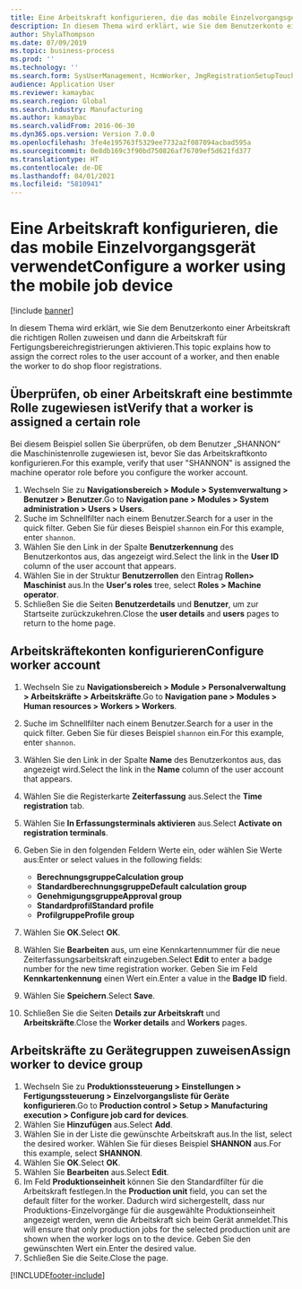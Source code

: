 ```yaml
---
title: Eine Arbeitskraft konfigurieren, die das mobile Einzelvorgangsgerät verwendet
description: In diesem Thema wird erklärt, wie Sie dem Benutzerkonto einer Arbeitskraft die richtigen Rollen zuweisen und dann die Arbeitskraft für Fertigungsbereichregistrierungen aktivieren.
author: ShylaThompson
ms.date: 07/09/2019
ms.topic: business-process
ms.prod: ''
ms.technology: ''
ms.search.form: SysUserManagement, HcmWorker, JmgRegistrationSetupTouch, JmgRegistrationSetupAssignUsers
audience: Application User
ms.reviewer: kamaybac
ms.search.region: Global
ms.search.industry: Manufacturing
ms.author: kamaybac
ms.search.validFrom: 2016-06-30
ms.dyn365.ops.version: Version 7.0.0
ms.openlocfilehash: 3fe4e195763f5329ee7732a2f087094acbad595a
ms.sourcegitcommit: 0e8db169c3f90bd750826af76709ef5d621fd377
ms.translationtype: HT
ms.contentlocale: de-DE
ms.lasthandoff: 04/01/2021
ms.locfileid: "5810941"
---
```

# <a name="configure-a-worker-using-the-mobile-job-device"></a><span data-ttu-id="dcb26-103">Eine Arbeitskraft konfigurieren, die das mobile Einzelvorgangsgerät verwendet</span><span class="sxs-lookup"><span data-stu-id="dcb26-103">Configure a worker using the mobile job device</span></span>

[!include [banner](../../includes/banner.md)]

<span data-ttu-id="dcb26-104">In diesem Thema wird erklärt, wie Sie dem Benutzerkonto einer Arbeitskraft die richtigen Rollen zuweisen und dann die Arbeitskraft für Fertigungsbereichregistrierungen aktivieren.</span><span class="sxs-lookup"><span data-stu-id="dcb26-104">This topic explains how to assign the correct roles to the user account of a worker, and then enable the worker to do shop floor registrations.</span></span>

## <a name="verify-that-a-worker-is-assigned-a-certain-role"></a><span data-ttu-id="dcb26-105">Überprüfen, ob einer Arbeitskraft eine bestimmte Rolle zugewiesen ist</span><span class="sxs-lookup"><span data-stu-id="dcb26-105">Verify that a worker is assigned a certain role</span></span>

<span data-ttu-id="dcb26-106">Bei diesem Beispiel sollen Sie überprüfen, ob dem Benutzer „SHANNON“ die Maschinistenrolle zugewiesen ist, bevor Sie das Arbeitskraftkonto konfigurieren.</span><span class="sxs-lookup"><span data-stu-id="dcb26-106">For this example, verify that user "SHANNON" is assigned the machine operator role before you configure the worker account.</span></span>

1. <span data-ttu-id="dcb26-107">Wechseln Sie zu **Navigationsbereich > Module > Systemverwaltung > Benutzer > Benutzer**.</span><span class="sxs-lookup"><span data-stu-id="dcb26-107">Go to **Navigation pane > Modules > System administration > Users > Users**.</span></span>
2. <span data-ttu-id="dcb26-108">Suche im Schnellfilter nach einem Benutzer.</span><span class="sxs-lookup"><span data-stu-id="dcb26-108">Search for a user in the quick filter.</span></span> <span data-ttu-id="dcb26-109">Geben Sie für dieses Beispiel `shannon` ein.</span><span class="sxs-lookup"><span data-stu-id="dcb26-109">For this example, enter `shannon`.</span></span>
3. <span data-ttu-id="dcb26-110">Wählen Sie den Link in der Spalte **Benutzerkennung** des Benutzerkontos aus, das angezeigt wird.</span><span class="sxs-lookup"><span data-stu-id="dcb26-110">Select the link in the **User ID** column of the user account that appears.</span></span>
4. <span data-ttu-id="dcb26-111">Wählen Sie in der Struktur **Benutzerrollen** den Eintrag **Rollen> Maschinist** aus.</span><span class="sxs-lookup"><span data-stu-id="dcb26-111">In the **User's roles** tree, select **Roles > Machine operator**.</span></span>
5. <span data-ttu-id="dcb26-112">Schließen Sie die Seiten **Benutzerdetails** und **Benutzer**, um zur Startseite zurückzukehren.</span><span class="sxs-lookup"><span data-stu-id="dcb26-112">Close the **user details** and **users** pages to return to the home page.</span></span>

## <a name="configure-worker-account"></a><span data-ttu-id="dcb26-113">Arbeitskräftekonten konfigurieren</span><span class="sxs-lookup"><span data-stu-id="dcb26-113">Configure worker account</span></span>
1. <span data-ttu-id="dcb26-114">Wechseln Sie zu **Navigationsbereich > Module > Personalverwaltung > Arbeitskräfte > Arbeitskräfte**.</span><span class="sxs-lookup"><span data-stu-id="dcb26-114">Go to **Navigation pane > Modules > Human resources > Workers > Workers**.</span></span>
2. <span data-ttu-id="dcb26-115">Suche im Schnellfilter nach einem Benutzer.</span><span class="sxs-lookup"><span data-stu-id="dcb26-115">Search for a user in the quick filter.</span></span> <span data-ttu-id="dcb26-116">Geben Sie für dieses Beispiel `shannon` ein.</span><span class="sxs-lookup"><span data-stu-id="dcb26-116">For this example, enter `shannon`.</span></span>
3. <span data-ttu-id="dcb26-117">Wählen Sie den Link in der Spalte **Name** des Benutzerkontos aus, das angezeigt wird.</span><span class="sxs-lookup"><span data-stu-id="dcb26-117">Select the link in the **Name** column of the user account that appears.</span></span>
4. <span data-ttu-id="dcb26-118">Wählen Sie die Registerkarte **Zeiterfassung** aus.</span><span class="sxs-lookup"><span data-stu-id="dcb26-118">Select the **Time registration** tab.</span></span>
5. <span data-ttu-id="dcb26-119">Wählen Sie **In Erfassungsterminals aktivieren** aus.</span><span class="sxs-lookup"><span data-stu-id="dcb26-119">Select **Activate on registration terminals**.</span></span>
6. <span data-ttu-id="dcb26-120">Geben Sie in den folgenden Feldern Werte ein, oder wählen Sie Werte aus:</span><span class="sxs-lookup"><span data-stu-id="dcb26-120">Enter or select values in the following fields:</span></span>  

    - <span data-ttu-id="dcb26-121">**Berechnungsgruppe**</span><span class="sxs-lookup"><span data-stu-id="dcb26-121">**Calculation group**</span></span>  
    - <span data-ttu-id="dcb26-122">**Standardberechnungsgruppe**</span><span class="sxs-lookup"><span data-stu-id="dcb26-122">**Default calculation group**</span></span>  
    - <span data-ttu-id="dcb26-123">**Genehmigungsgruppe**</span><span class="sxs-lookup"><span data-stu-id="dcb26-123">**Approval group**</span></span>  
    - <span data-ttu-id="dcb26-124">**Standardprofil**</span><span class="sxs-lookup"><span data-stu-id="dcb26-124">**Standard profile**</span></span>  
    - <span data-ttu-id="dcb26-125">**Profilgruppe**</span><span class="sxs-lookup"><span data-stu-id="dcb26-125">**Profile group**</span></span>  

7. <span data-ttu-id="dcb26-126">Wählen Sie **OK**.</span><span class="sxs-lookup"><span data-stu-id="dcb26-126">Select **OK**.</span></span>
8. <span data-ttu-id="dcb26-127">Wählen Sie **Bearbeiten** aus, um eine Kennkartennummer für die neue Zeiterfassungsarbeitskraft einzugeben.</span><span class="sxs-lookup"><span data-stu-id="dcb26-127">Select **Edit** to enter a badge number for the new time registration worker.</span></span> <span data-ttu-id="dcb26-128">Geben Sie im Feld **Kennkartenkennung** einen Wert ein.</span><span class="sxs-lookup"><span data-stu-id="dcb26-128">Enter a value in the **Badge ID** field.</span></span>
9. <span data-ttu-id="dcb26-129">Wählen Sie **Speichern**.</span><span class="sxs-lookup"><span data-stu-id="dcb26-129">Select **Save**.</span></span>
10. <span data-ttu-id="dcb26-130">Schließen Sie die Seiten **Details zur Arbeitskraft** und **Arbeitskräfte**.</span><span class="sxs-lookup"><span data-stu-id="dcb26-130">Close the **Worker details** and **Workers** pages.</span></span>

## <a name="assign-worker-to-device-group"></a><span data-ttu-id="dcb26-131">Arbeitskräfte zu Gerätegruppen zuweisen</span><span class="sxs-lookup"><span data-stu-id="dcb26-131">Assign worker to device group</span></span>
1. <span data-ttu-id="dcb26-132">Wechseln Sie zu **Produktionssteuerung > Einstellungen > Fertigungssteuerung > Einzelvorgangsliste für Geräte konfigurieren**.</span><span class="sxs-lookup"><span data-stu-id="dcb26-132">Go to **Production control > Setup > Manufacturing execution > Configure job card for devices**.</span></span>
2. <span data-ttu-id="dcb26-133">Wählen Sie **Hinzufügen** aus.</span><span class="sxs-lookup"><span data-stu-id="dcb26-133">Select **Add**.</span></span>
3. <span data-ttu-id="dcb26-134">Wählen Sie in der Liste die gewünschte Arbeitskraft aus.</span><span class="sxs-lookup"><span data-stu-id="dcb26-134">In the list, select the desired worker.</span></span> <span data-ttu-id="dcb26-135">Wählen Sie für dieses Beispiel **SHANNON** aus.</span><span class="sxs-lookup"><span data-stu-id="dcb26-135">For this example, select **SHANNON**.</span></span>
4. <span data-ttu-id="dcb26-136">Wählen Sie **OK**.</span><span class="sxs-lookup"><span data-stu-id="dcb26-136">Select **OK**.</span></span>
5. <span data-ttu-id="dcb26-137">Wählen Sie **Bearbeiten** aus.</span><span class="sxs-lookup"><span data-stu-id="dcb26-137">Select **Edit**.</span></span>
6. <span data-ttu-id="dcb26-138">Im Feld **Produktionseinheit** können Sie den Standardfilter für die Arbeitskraft festlegen.</span><span class="sxs-lookup"><span data-stu-id="dcb26-138">In the **Production unit** field, you can set the default filter for the worker.</span></span> <span data-ttu-id="dcb26-139">Dadurch wird sichergestellt, dass nur Produktions-Einzelvorgänge für die ausgewählte Produktionseinheit angezeigt werden, wenn die Arbeitskraft sich beim Gerät anmeldet.</span><span class="sxs-lookup"><span data-stu-id="dcb26-139">This will ensure that only production jobs for the selected production unit are shown when the worker logs on to the device.</span></span> <span data-ttu-id="dcb26-140">Geben Sie den gewünschten Wert ein.</span><span class="sxs-lookup"><span data-stu-id="dcb26-140">Enter the desired value.</span></span>
7. <span data-ttu-id="dcb26-141">Schließen Sie die Seite.</span><span class="sxs-lookup"><span data-stu-id="dcb26-141">Close the page.</span></span>



[!INCLUDE[footer-include](../../../includes/footer-banner.md)]